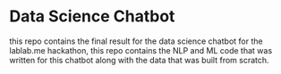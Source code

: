 # Data Science Chatbot
this repo contains the final result for the data science chatbot for the lablab.me hackathon, this repo contains the NLP and ML code that was written for this chatbot along with the data that was built from scratch.
